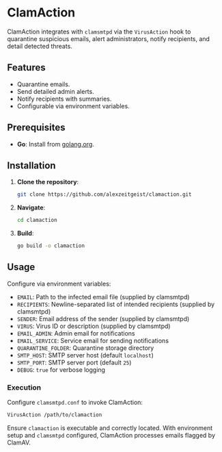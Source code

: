 # ClamAction

ClamAction integrates with `clamsmtpd` via the `VirusAction` hook to quarantine suspicious emails, alert administrators, notify recipients, and detail detected threats.

## Features

- Quarantine emails. 
- Send detailed admin alerts.
- Notify recipients with summaries.
- Configurable via environment variables.

## Prerequisites

- **Go**: Install from [golang.org](https://golang.org/dl/).

## Installation

1. **Clone the repository**:

    ```bash
    git clone https://github.com/alexzeitgeist/clamaction.git
    ```

2. **Navigate**:

    ```bash
    cd clamaction
    ```

3. **Build**:

    ```bash
    go build -o clamaction
    ```

## Usage

Configure via environment variables:

- `EMAIL`: Path to the infected email file (supplied by clamsmtpd)
- `RECIPIENTS`: Newline-separated list of intended recipients (supplied by clamsmtpd)
- `SENDER`: Email address of the sender (supplied by clamsmtpd)
- `VIRUS`: Virus ID or description (supplied by clamsmtpd)
- `EMAIL_ADMIN`: Admin email for notifications
- `EMAIL_SERVICE`: Service email for sending notifications
- `QUARANTINE_FOLDER`: Quarantine storage directory
- `SMTP_HOST`: SMTP server host (default `localhost`)
- `SMTP_PORT`: SMTP server port (default `25`)
- `DEBUG`: `true` for verbose logging

### Execution

Configure `clamsmtpd.conf` to invoke ClamAction:

```bash
VirusAction /path/to/clamaction
```

Ensure `clamaction` is executable and correctly located. With environment setup and `clamsmtpd` configured, ClamAction processes emails flagged by ClamAV.
